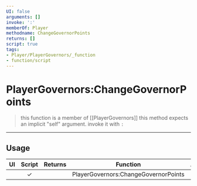 ```yaml
---
UI: false
arguments: []
invoke: ':'
memberOf: Player
methodname: ChangeGovernorPoints
returns: []
script: true
tags:
- Player/PlayerGovernors/_function
- function/script
---
```

# PlayerGovernors:ChangeGovernorPoints
> this function is a member of [[PlayerGovernors]]
> this method expects an implicit "self" argument. invoke it with `:`
-----
## Usage
|  UI | Script | Returns | Function | Arguments |
|:---:|:------:|-------:|:--------:|:---------|
| |✓||PlayerGovernors:ChangeGovernorPoints||
